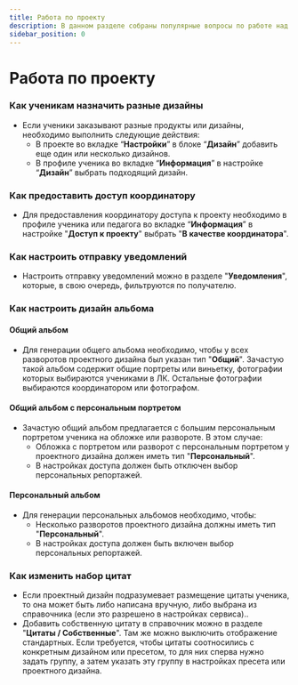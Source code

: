 ```yaml
---
title: Работа по проекту
description: В данном разделе собраны популярные вопросы по работе над проектом
sidebar_position: 0
---
```


# Работа по проекту

### Как ученикам назначить разные дизайны
* Если ученики заказывают разные продукты или дизайны, необходимо выполнить следующие действия:
    + В проекте во вкладке “__Настройки__” в блоке “__Дизайн__” добавить еще один или несколько дизайнов.
    + В профиле ученика во вкладке “__Информация__” в настройке “__Дизайн__” выбрать подходящий дизайн.

### Как предоставить доступ координатору
* Для предоставления координатору доступа к проекту необходимо в профиле ученика или педагога во вкладке “__Информация__” в настройке "__Доступ к проекту__" выбрать "__В качестве координатора__".    

### Как настроить отправку уведомлений
* Настроить отправку уведомлений можно в разделе "__Уведомления__", которые, в свою очередь, фильтруются по получателю.

### Как настроить дизайн альбома
#### Общий альбом
* Для генерации общего альбома необходимо, чтобы у всех разворотов проектного дизайна был указан тип "__Общий__". Зачастую такой альбом содержит общие портреты или виньетку, фотографии которых выбираются учениками в ЛК. Остальные фотографии выбираются координатором или фотографом.    

#### Общий альбом с персональным портретом
* Зачастую общий альбом предлагается с большим персональным портретом ученика на обложке или развороте. В этом случае:
    + Обложка с портретом или разворот с персональным портретом у проектного дизайна должен иметь тип "__Персональный__".
    + В настройках доступа должен быть отключен выбор персональных репортажей. 

#### Персональный альбом
* Для генерации персональных альбомов необходимо, чтобы:
    + Несколько разворотов проектного дизайна должны иметь тип "__Персональный__".
    + В настройках доступа должен быть включен выбор персональных репортажей. 

### Как изменить набор цитат
* Если проектный дизайн подразумевает размещение цитаты ученика, то она может быть либо написана вручную, либо выбрана из справочника (если это разрешено в настройках сервиса)..
* Добавить собственную цитату в справочник можно в разделе "__Цитаты / Собственные__". Там же можно выключить отображение стандартных. Если требуется, чтобы цитаты соотносились с конкретным дизайном или пресетом, то для них сперва нужно задать группу, а затем указать эту группу в настройках пресета или проектного дизайна.